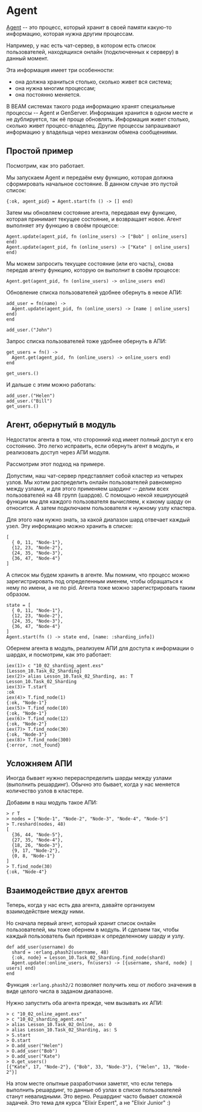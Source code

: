 # Agent

[Agent](https://hexdocs.pm/elixir/1.12/Agent.html) -- это процесс, который хранит в своей памяти какую-то информацию, которая нужна другим процессам. 

Например, у нас есть чат-сервер, в котором есть список пользователей, находящихся онлайн (подключенных к серверу) в данный момент. 

Эта информация имеет три особенности: 
- она должна храниться столько, сколько живет вся система;
- она нужна многим процессам;
- она постоянно меняется.

В BEAM системах такого рода информацию хранят специальные процессы -- Agent и GenServer. Информация хранится в одном месте и не дублируется, так её проще обновлять. Информация живет столько, сколько живет процесс-владелец. Другие процессы запрашивают информацию у владельца через механизм обмена сообщениями.


## Простой пример

Посмотрим, как это работает. 

Мы запускаем Agent и передаём ему функцию, которая должна сформировать начальное состояние. В данном случае это пустой список:
  
```
{:ok, agent_pid} = Agent.start(fn () -> [] end)
```

Затем мы обновляем состояние агента, передавая ему функцию, которая принимает текущее состояние, и возвращает новое. Агент выполняет эту функцию в своём процессе:

```
Agent.update(agent_pid, fn (online_users) -> ["Bob" | online_users] end)
Agent.update(agent_pid, fn (online_users) -> ["Kate" | online_users] end)
```

Мы можем запросить текущее состояние (или его часть), снова передав агенту функцию, которую он выполнит в своём процессе:

```
Agent.get(agent_pid, fn (online_users) -> online_users end)
```

Обновление списка пользователей удобнее обернуть в некое АПИ:

```
add_user = fn(name) ->
  Agent.update(agent_pid, fn (online_users) -> [name | online_users] end)
end

add_user.("John")
```

Запрос списка пользователей тоже удобнее обернуть в АПИ:

```
get_users = fn() ->
  Agent.get(agent_pid, fn (online_users) -> online_users end)
end

get_users.()
```

И дальше с этим можно работать:

```
add_user.("Helen")
add_user.("Bill")
get_users.()
```


## Агент, обернутый в модуль

Недостаток агента в том, что сторонний код имеет полный доступ к его состоянию. Это легко исправить, если обернуть агент в модуль, и реализовать доступ через АПИ модуля.

Рассмотрим этот подход на примере.

Допустим, наш чат-сервер представляет собой кластер из четырех узлов. Мы хотим распределить онлайн пользователей равномерно между узлами, и для этого применяем шардинг -- делим всех пользователей на 48 групп (шардов). С помощью некой хеширующей функции мы для каждого пользователя вычисляем, к какому шарду он относится. А затем подключаем пользователя к нужному узлу кластера.

Для этого нам нужно знать, за какой диапазон шард отвечает каждый узел. Эту информацию можно хранить в списке:

```
[
  { 0, 11, "Node-1"},
  {12, 23, "Node-2"},
  {24, 35, "Node-3"},
  {36, 47, "Node-4"}
]
```

А список мы будем хранить в агенте. Мы помним, что процесс можно зарегистрировать под определенным именем, чтобы обращаться к нему по имени, а не по pid. Агента тоже можно зарегистрировать таким образом.

```
state = [
  { 0, 11, "Node-1"},
  {12, 23, "Node-2"},
  {24, 35, "Node-3"},
  {36, 47, "Node-4"}
]
Agent.start(fn () -> state end, [name: :sharding_info])
```

Обернем агента в модуль, реализуем АПИ для доступа к информации о шардах, и посмотрим, как это работает:

```
iex(1)> c "10_02_sharding_agent.exs"
[Lesson_10.Task_02_Sharding]
iex(2)> alias Lesson_10.Task_02_Sharding, as: T
Lesson_10.Task_02_Sharding
iex(3)> T.start
:ok
iex(4)> T.find_node(1)
{:ok, "Node-1"}
iex(5)> T.find_node(10)
{:ok, "Node-1"}
iex(6)> T.find_node(12)
{:ok, "Node-2"}
iex(7)> T.find_node(30)
{:ok, "Node-3"}
iex(8)> T.find_node(300)
{:error, :not_found}
```


## Усложняем АПИ

Иногда бывает нужно перераспределить шарды между узлами (выполнить решардинг). Обычно это бывает, когда у нас меняется количество узлов в кластере.

Добавим в наш модуль такое АПИ:

```
> r T
> nodes = ["Node-1", "Node-2", "Node-3", "Node-4", "Node-5"]
> T.reshard(nodes, 48) 
[
  {36, 44, "Node-5"},
  {27, 35, "Node-4"},
  {18, 26, "Node-3"},
  {9, 17, "Node-2"},
  {0, 8, "Node-1"}
]
> T.find_node(30)
{:ok, "Node-4"}
```

## Взаимодействие двух агентов

Теперь, когда у нас есть два агента, давайте организуем взаимодействие между ними.

Но сначала первый агент, который хранит список онлайн пользователей, мы тоже обернем в модуль. И сделаем так, чтобы каждый пользователь был привязан к определенному шарду и узлу.

```
def add_user(username) do
  shard = :erlang.phash2(username, 48)
  {:ok, node} = Lesson_10.Task_02_Sharding.find_node(shard)
  Agent.update(:online_users, fn(users) -> [{username, shard, node} | users] end)
end
```

Функция `:erlang.phash2/2` позволяет получить хеш от любого значения в виде целого числа в заданом диапазоне. 

Нужно запустить оба агента прежде, чем вызывать их АПИ:
  
```
> c "10_02_online_agent.exs"
> c "10_02_sharding_agent.exs"
> alias Lesson_10.Task_02_Online, as: O
> alias Lesson_10.Task_02_Sharding, as: S
> S.start
> O.start
> O.add_user("Helen")
> O.add_user("Bob")
> O.add_user("Kate")
> O.get_users()
[{"Kate", 17, "Node-2"}, {"Bob", 33, "Node-3"}, {"Helen", 13, "Node-2"}]
```

На этом месте опытные разработчики заметят, что если теперь выполнить решардинг, то данные об узлах в списке пользователей станут невалидными. Это верно. Решардинг часто бывает сложной задачей. Это тема для курса "Elixir Expert", а не "Elixir Junior" :)

